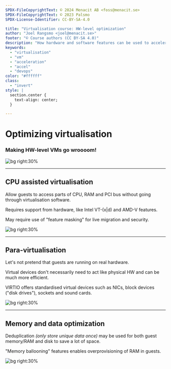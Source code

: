 ```yaml
---
SPDX-FileCopyrightText: © 2024 Menacit AB <foss@menacit.se>
SPDX-FileCopyrightText: © 2023 Palsmo
SPDX-License-Identifier: CC-BY-SA-4.0

title: "Virtualisation course: HW-level optimization"
author: "Joel Rangsmo <joel@menacit.se>"
footer: "© Course authors (CC BY-SA 4.0)"
description: "How hardware and software features can be used to accelerate VMs"
keywords:
  - "virtualisation"
  - "vm"
  - "acceleration"
  - "accel"
  - "devops"
color: "#ffffff"
class:
  - "invert"
style: |
  section.center {
    text-align: center;
  }

---
```

<!-- _footer: "%ATTRIBUTION_PREFIX% Chris Dlugosz (CC BY 2.0)" -->
# Optimizing virtualisation
### Making HW-level VMs go wroooom!

![bg right:30%](images/13-abstract_laser.jpg)

<!--
- We've talked about the many benefits provided by virtualisation

- Performance is not one of them

- There are ways however to make the overhead of HW-level VMs smaller
-->

---
<!-- _footer: "%ATTRIBUTION_PREFIX% Thierry Ehrmann (CC BY 2.0)" -->
## CPU assisted virtualisation
Allow guests to access parts of
CPU, RAM and PCI bus without going
through virtualisation software.  

Requires support from hardware,
like Intel VT-(x|d) and AMD-V features.
  
May require use of "feature masking"
for live migration and security.

![bg right:30%](images/13-wheel.jpg)

<!--
- One of the largest gains is to move things to HW (seems a bit counter intuitive)

- Emulating a CPU in SW is complex and usually quite slow

- Supported by most CPUs these days, features allowing direct access to PCI devices (such as GPUs)
may only be accessible on workstation and server systems

- KVM utilise and expose these hardware acceleration features

- In order to allow live migration of guests, we can't forward HW devices or use fancy CPU features
that may not exist on the target hypervisor. Feature masking enables a host to hide CPU features
from the guests
-->

---
<!-- _footer: "%ATTRIBUTION_PREFIX% Micah Elizabeth Scott (CC BY-SA 2.0)" -->
## Para-virtualisation
Let's not pretend that guests are running on real hardware.
  
Virtual devices don't necessarily need to act like physical HW and can be much more efficient.  
  
VIRTIO offers standardised virtual devices
such as NICs, block devices ("disk drives"),
sockets and sound cards.

![bg right:30%](images/13-solder_pcb.jpg)

<!--
- Back in the days when virtualisation was new, hypervisors emulated commonly supported devices
such as NICs and SATA HDDs

- These days almost all servers are run virtualised and it seems a bit silly to pretend they are HW

- Para-virtualisation is about stopping the pretending while still benefiting from virtualisation

- Virtio devices are supported out-of-the-box by most modern operating systems running as guests

- Usage of these can drastically improve performance/lower load on the hypervisor
-->

---
<!-- _footer: "%ATTRIBUTION_PREFIX% Freestocks.org (CC0 1.0)" -->
## Memory and data optimization
Deduplication _(only store unique data once)_
may be used for both guest memory/RAM
and disk to save a lot of space.  
  
"Memory ballooning" features enables
overprovisioning of RAM in guests.

![bg right:30%](images/13-cow.jpg)

<!--
- These techniques don't improve performance, but the minimizes the overhead cost

- Deduplication == Only store one piece of data ones, for memory/RAM pages and for disks blocks

- If a hypervisor is running 100s of Windows VMs, chances are that a lot of storage space can be
saved if duplicated files can be deduplicated 

- Same goes for RAM, many VMs will likely run the same Linux distro and store the same kernel in
memory

- Deduplication can be costly from a performance perspective, but sometimes that is overweighted by
the potentially huge savings

- "Offline/Post-process" deduplication is often way cheaper from a performance perspective than
"online/in-line" (https://en.wikipedia.org/wiki/Data_deduplication#Classification)

- Memory ballooning allows the host to signal to guests that they can use more memory/should clean
up their caches to save memory during runtime. This enables hypervisor operators to overprovision
memory slightly more and make each hypervisor more cost effective 
-->
